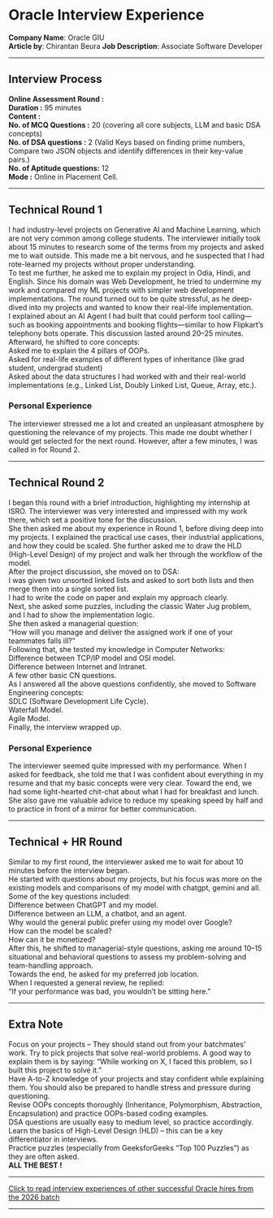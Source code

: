 # Oracle Interview Experience

**Company Name**: Oracle GIU  
**Article by**: Chirantan Beura
**Job Description**: Associate Software Developer

---

## Interview Process

**Online Assessment Round :**  
	**Duration :** 95 minutes  
**Content :**  
	**No. of MCQ Questions :** 20 (covering all core subjects, LLM and basic DSA concepts)  
	**No. of DSA questions :** 2 (Valid Keys based on finding prime numbers, Compare two JSON objects and identify differences in their key-value pairs.)  
	**No. of Aptitude questions:** 12  
**Mode :** Online in Placement Cell.

---

## Technical Round 1

I had industry-level projects on Generative AI and Machine Learning, which are not very common among college students. The interviewer initially took about 15 minutes to research some of the terms from my projects and asked me to wait outside. This made me a bit nervous, and he suspected that I had rote-learned my projects without proper understanding.  
To test me further, he asked me to explain my project in Odia, Hindi, and English. Since his domain was Web Development, he tried to undermine my work and compared my ML projects with simpler web development implementations. The round turned out to be quite stressful, as he deep-dived into my projects and wanted to know their real-life implementation.  
I explained about an AI Agent I had built that could perform tool calling—such as booking appointments and booking flights—similar to how Flipkart’s telephony bots operate. This discussion lasted around 20–25 minutes.  
Afterward, he shifted to core concepts:  
Asked me to explain the 4 pillars of OOPs.  
Asked for real-life examples of different types of inheritance (like grad student, undergrad student)  
Asked about the data structures I had worked with and their real-world implementations (e.g., Linked List, Doubly Linked List, Queue, Array, etc.).  
### Personal Experience  
The interviewer stressed me a lot and created an unpleasant atmosphere by questioning the relevance of my projects. This made me doubt whether I would get selected for the next round. However, after a few minutes, I was called in for Round 2.

---

## Technical Round 2

I began this round with a brief introduction, highlighting my internship at ISRO. The interviewer was very interested and impressed with my work there, which set a positive tone for the discussion.  
She then asked me about my experience in Round 1, before diving deep into my projects. I explained the practical use cases, their industrial applications, and how they could be scaled. She further asked me to draw the HLD (High-Level Design) of my project and walk her through the workflow of the model.  
After the project discussion, she moved on to DSA:  
I was given two unsorted linked lists and asked to sort both lists and then merge them into a single sorted list.  
I had to write the code on paper and explain my approach clearly.  
Next, she asked some puzzles, including the classic Water Jug problem, and I had to show the implementation logic.  
She then asked a managerial question:  
“How will you manage and deliver the assigned work if one of your teammates falls ill?”  
Following that, she tested my knowledge in Computer Networks:  
Difference between TCP/IP model and OSI model.  
Difference between Internet and Intranet.  
A few other basic CN questions.  
As I answered all the above questions confidently, she moved to Software Engineering concepts:  
SDLC (Software Development Life Cycle).  
Waterfall Model.  
Agile Model.  
Finally, the interview wrapped up.  
### Personal Experience  
The interviewer seemed quite impressed with my performance. When I asked for feedback, she told me that I was confident about everything in my resume and that my basic concepts were very clear. Toward the end, we had some light-hearted chit-chat about what I had for breakfast and lunch. She also gave me valuable advice to reduce my speaking speed by half and to practice in front of a mirror for better communication.

---

## Technical + HR Round

Similar to my first round, the interviewer asked me to wait for about 10 minutes before the interview began.  
He started with questions about my projects, but his focus was more on the existing models and comparisons of my model with chatgpt, gemini and all. Some of the key questions included:  
Difference between ChatGPT and my model.  
Difference between an LLM, a chatbot, and an agent.  
Why would the general public prefer using my model over Google?  
How can the model be scaled?  
How can it be monetized?  
After this, he shifted to managerial-style questions, asking me around 10–15 situational and behavioral questions to assess my problem-solving and team-handling approach.  
Towards the end, he asked for my preferred job location.  
When I requested a general review, he replied:  
“If your performance was bad, you wouldn’t be sitting here.”

---

## Extra Note

Focus on your projects – They should stand out from your batchmates’ work. Try to pick projects that solve real-world problems. A good way to explain them is by saying: “While working on X, I faced this problem, so I built this project to solve it.”  
Have A-to-Z knowledge of your projects and stay confident while explaining them. You should also be prepared to handle stress and pressure during questioning.  
Revise OOPs concepts thoroughly (Inheritance, Polymorphism, Abstraction, Encapsulation) and practice OOPs-based coding examples.  
DSA questions are usually easy to medium level, so practice accordingly.  
Learn the basics of High-Level Design (HLD) – this can be a key differentiator in interviews.  
Practice puzzles (especially from GeeksforGeeks “Top 100 Puzzles”) as they are often asked.  
**ALL THE BEST !**

---

[Click to read interview experiences of other successful Oracle hires from the 2026 batch](https://drive.google.com/drive/folders/1evihNK52Hs6f972nDezXSBdEqKBiaXSh?usp=drive_link)

---